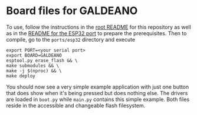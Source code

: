 # Board files for GALDEANO

To use, follow the instructions in the [root README](../../../../README.md) for this repository as well as in the [README for the ESP32 port](../../README.md) to prepare the prerequisites. Then to compile, go to the `ports/esp32` directory and execute

```text
export PORT=<your serial port>
export BOARD=GALDEANO
esptool.py erase_flash && \
make submodules && \
make -j $(nproc) && \
make deploy
```

You should now see a very simple example application with just one button that does show when it's being pressed but does nothing else. The drivers are loaded in `boot.py` while `main.py` contains this simple example. Both files reside in the accessible and changeable flash filesystem.
